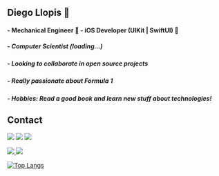 ## Diego Llopis :man:

#### - Mechanical Engineer 🚙  - iOS Developer (UIKit | SwiftUI) 📱
##### - Computer Scientist (loading...)
##### - Looking to collaborate in open source projects 
##### - Really passionate about Formula 1
##### - Hobbies: Read a good book and learn new stuff about technologies!

## Contact

<a href="https://www.linkedin.com/in/diego-llopis36"><img src="https://img.shields.io/badge/LinkedIn-0077B5?style=for-the-badge&logo=linkedin&logoColor=white"></a>
<a href="https://twitter.com/DiegoLlopis2"><img src="https://img.shields.io/badge/Twitter-1DA1F2?style=for-the-badge&logo=twitter&logoColor=white"></a>
<a href="https://www.instagram.com/llopis.diego/"><img src="https://img.shields.io/badge/Instagram-E4405F?style=for-the-badge&logo=instagram&logoColor=white"></a>

<div>
  <a href="https://github.com/diegollopis">
  <img src="https://github-readme-stats.vercel.app/api?username=diegollopis&show_icons=true&theme=dracula&include_all_commits=true&count_private=true"/>
  <img src="https://github-readme-stats.vercel.app/api/top-langs/?username=diegollopis&layout=compact&langs_count=7&theme=dracula"/>
</div>

[![Top Langs](https://github-readme-stats.vercel.app/api/top-langs/?username=diegollopis&layout=compact&theme=dracula)](https://github.com/anuraghazra/github-readme-stats)



